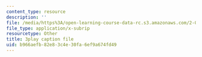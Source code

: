 ```yaml
---
content_type: resource
description: ''
file: /media/https%3A/open-learning-course-data-rc.s3.amazonaws.com/2-003sc-engineering-dynamics-fall-2011/b966aefb82e83c4e30fa6ef9a674fd49_wERH7LtoUuE.srt
file_type: application/x-subrip
resourcetype: Other
title: 3play caption file
uid: b966aefb-82e8-3c4e-30fa-6ef9a674fd49
---
```

